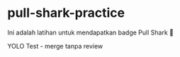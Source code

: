 # pull-shark-practice
Ini adalah latihan untuk mendapatkan badge Pull Shark 🦈

YOLO Test - merge tanpa review
